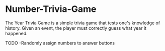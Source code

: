 # Number-Trivia-Game
The Year Trivia Game is a simple trivia game that tests one's knowledge of history. Given an event, the player must correctly guess what year it happened.

TODO
-Randomly assign numbers to answer buttons
